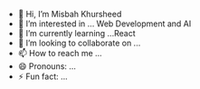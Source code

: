 - 👋 Hi, I’m Misbah Khursheed
- 👀 I’m interested in ... Web Development and AI
- 🌱 I’m currently learning ...React
- 💞️ I’m looking to collaborate on ...
- 📫 How to reach me ...
- 😄 Pronouns: ...
- ⚡ Fun fact: ...

<!---
IMisbahk/IMisbahk is a ✨ special ✨ repository because its `README.md` (this file) appears on your GitHub profile.
You can click the Preview link to take a look at your changes.
--->
